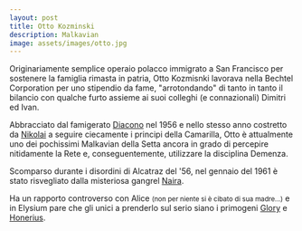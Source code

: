 ```yaml
---
layout: post
title: Otto Kozminski
description: Malkavian
image: assets/images/otto.jpg
---
```


Originariamente semplice operaio polacco immigrato a San Francisco per sostenere la famiglia rimasta in patria, Otto Kozmisnki lavorava nella Bechtel Corporation per uno stipendio da fame, "arrotondando" di tanto in tanto il bilancio con qualche furto assieme ai suoi colleghi (e connazionali) Dimitri ed Ivan.

Abbracciato dal famigerato [Diacono](http://xabacadabra.com/cursed-legacy/pg/diacono) nel 1956 e nello stesso anno costretto da [Nikolai](http://xabacadabra.com/cursed-legacy/pg/nikolai) a seguire ciecamente i principi della Camarilla, Otto è attualmente uno dei pochissimi Malkavian della Setta ancora in grado di percepire nitidamente la Rete e, conseguentemente, utilizzare la disciplina Demenza.

Scomparso durante i disordini di Alcatraz del '56, nel gennaio del 1961 è stato risvegliato dalla misteriosa gangrel [Naira](http://xabacadabra.com/cursed-legacy/pg/naira).

Ha un rapporto controverso con Alice <small>(non per niente si è cibato di sua madre...)</small> e in Elysium pare che gli unici a prenderlo sul serio siano i primogeni [Glory](http://xabacadabra.com/cursed-legacy/pg/glory) e [Honerius](http://xabacadabra.com/cursed-legacy/pg/honerius).